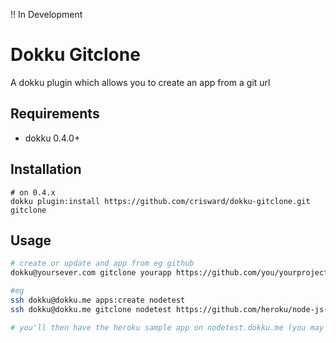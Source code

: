 !! In Development

# Dokku Gitclone

A dokku plugin which allows you to create an app from a git url


## Requirements

* dokku 0.4.0+

## Installation

```
# on 0.4.x
dokku plugin:install https://github.com/crisward/dokku-gitclone.git gitclone
```

## Usage

```bash
# create or update and app from eg github
dokku@yoursever.com gitclone yourapp https://github.com/you/yourproject.git

#eg 
ssh dokku@dokku.me apps:create nodetest
ssh dokku@dokku.me gitclone nodetest https://github.com/heroku/node-js-getting-started.git

# you'll then have the heroku sample app on nodetest.dokku.me (you may have to update your hosts file)
```



